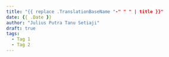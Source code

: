 ```yaml
---
title: "{{ replace .TranslationBaseName "-" " " | title }}"
date: {{ .Date }}
author: "Julius Putra Tanu Setiaji"
draft: true
tags:
  - Tag 1
  - Tag 2
---
```


